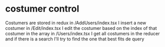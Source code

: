 # costumer control
Costumers are stored in redux
in /AddUsers/index.tsx I insert a new costumer
in /Edit/index.tsx I edit the costumer based on the index of that costumer in the array
in /Users/index.tsx I get all costumers in the reducer and if there is a search I'll try to find the one that best fits de query